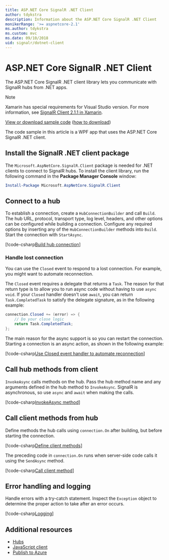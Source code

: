 ```yaml
---
title: ASP.NET Core SignalR .NET Client
author: tdykstra
description: Information about the ASP.NET Core SignalR .NET Client
monikerRange: '>= aspnetcore-2.1'
ms.author: tdykstra
ms.custom: mvc
ms.date: 09/10/2018
uid: signalr/dotnet-client
---
```


# ASP.NET Core SignalR .NET Client

The ASP.NET Core SignalR .NET client library lets you communicate with SignalR hubs from .NET apps.

> [!NOTE]
> Xamarin has special requirements for Visual Studio version. For more information, see [SignalR Client 2.1.1 in Xamarin](https://github.com/aspnet/Announcements/issues/305).

[View or download sample code](https://github.com/aspnet/Docs/tree/master/aspnetcore/signalr/dotnet-client/sample) ([how to download](xref:tutorials/index#how-to-download-a-sample))

The code sample in this article is a WPF app that uses the ASP.NET Core SignalR .NET client.

## Install the SignalR .NET client package

The `Microsoft.AspNetCore.SignalR.Client` package is needed for .NET clients to connect to SignalR hubs. To install the client library, run the following command in the **Package Manager Console** window:

```powershell
Install-Package Microsoft.AspNetCore.SignalR.Client
```

## Connect to a hub

To establish a connection, create a `HubConnectionBuilder` and call `Build`. The hub URL, protocol, transport type, log level, headers, and other options can be configured while building a connection. Configure any required options by inserting any of the `HubConnectionBuilder` methods into `Build`. Start the connection with `StartAsync`.

[!code-csharp[Build hub connection](dotnet-client/sample/signalrchatclient/MainWindow.xaml.cs?name=snippet_MainWindowClass&highlight=15-17,42)]

### Handle lost connection

You can use the `Closed` event to respond to a lost connection. For example, you might want to automate reconnection.

The `Closed` event requires a delegate that returns a `Task`. The reason for that return type is to allow you to run async code without having to use `async void`. If your `Closed` handler doesn't use `await`, you can return `Task.CompletedTask` to satisfy the delegate signature, as in the following example:

```csharp
connection.Closed += (error) => {
    // Do your close logic
    return Task.CompletedTask;
};
```

The main reason for the async support is so you can restart the connection. Starting a connection is an async action, as shown in the following example:

[!code-csharp[Use Closed event handler to automate reconnection](dotnet-client/sample/signalrchatclient/MainWindow.xaml.cs?name=snippet_ClosedRestart)]

## Call hub methods from client

`InvokeAsync` calls methods on the hub. Pass the hub method name and any arguments defined in the hub method to `InvokeAsync`. SignalR is asynchronous, so use `async` and `await` when making the calls.

[!code-csharp[InvokeAsync method](dotnet-client/sample/signalrchatclient/MainWindow.xaml.cs?name=snippet_InvokeAsync)]

## Call client methods from hub

Define methods the hub calls using `connection.On` after building, but before starting the connection.

[!code-csharp[Define client methods](dotnet-client/sample/signalrchatclient/MainWindow.xaml.cs?name=snippet_ConnectionOn)]

The preceding code in `connection.On` runs when server-side code calls it using the `SendAsync` method.

[!code-csharp[Call client method](dotnet-client/sample/signalrchat/hubs/chathub.cs?name=snippet_SendMessage)]

## Error handling and logging

Handle errors with a try-catch statement. Inspect the `Exception` object to determine the proper action to take after an error occurs.

[!code-csharp[Logging](dotnet-client/sample/signalrchatclient/MainWindow.xaml.cs?name=snippet_ErrorHandling)]

## Additional resources

* [Hubs](xref:signalr/hubs)
* [JavaScript client](xref:signalr/javascript-client)
* [Publish to Azure](xref:signalr/publish-to-azure-web-app)

